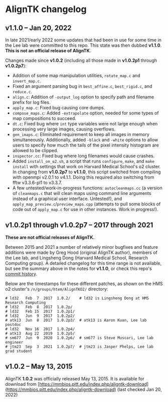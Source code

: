 # AlignTK changelog

## v1.1.0 – Jan 20, 2022
In late 2021/early 2022 some updates that had been in use for some time in the Lee lab were committed to this repo. This state was then dubbed **v1.1.0**. **This is not an official release of AlignTK**.

Changes made since **v1.0.2** (including all those made in **v1.0.2p1** through **v1.0.2p7**):

- Addition of some map manipulation utilities, `rotate_map.c` and `invert_map.c`.
- Fixed an argument parsing bug in `best_affine.c`, `best_rigid.c`, and `reduce.c`.
- `align.c`: Addition of `-output_log` option to specify path and filename prefix for log files.
- `apply_map.c`: Fixed bug causing core dumps.
- `compose_maps.c`: Added `-extrapolate` option, needed for some types of map compositions to succeed.
- `dt.c`: Fixed bug where `int` type variables were not large enough when processing very large images, causing overflows.
- `gen_imaps.c`: Eliminated requirement to keep all images in memory simultaneously. Additionally, added `-black` and `-white` options to allow users to specify how much the tails of the pixel intensity histogram are allowed to be clipped.
- `inspector.cc`: Fixed bug where long filenames would cause crashes.
- Added `install_on_o2.sh`, a script that runs `configure`, `make`, and `make install` with settings that work on Harvard Medical School's o2 cluster. In changing from **v1.0.2p7** to **v1.1.0**, this script switched from compiling with openmpi v2.0.1 to v4.1.1. Doing this required also switching from  fftw v3.3.6-pl1 to v3.3.7.
- A few untested/work-in-progress functions: `autocleanmaps.cc` (a version of `cleanmaps.c` that will clean maps using command line arguments instead of a graphical user interface. Untested!), and `apply_map_preview.c`/`preview_maps.cpp` (attempts to pull some blocks of code out of `apply_map.c` for use in other instances. Work in progress!).


## v1.0.2p1 through v1.0.2p7 – 2017 through 2021
**These are not official releases of AlignTK.**

Between 2015 and 2021 a number of relatively minor bugfixes and feature additions were made by Greg Hood (original AlignTK author), members of the Lee lab, and Lingsheng Dong (Harvard Medical School, Research Computing group). A detailed changelog for this time range is not available, but see the summary above in the notes for **v1.1.0**, or check this repo's [commit history](https://github.com/htem/aligntk/commits/main).

Below are the timestamps for these different patches, as shown on the HMS o2 cluster's `/n/groups/htem/AlignTKO2/` directory:
```
# ld32   Feb  7  2017  1.0.2/    # ld32 is Lingsheng Dong at HMS Research Computing
# ld32   Feb  8  2017  1.0.2p/
# ld32   Feb 15  2017  1.0.2p1/
# ld32   Jun  9  2017  1.0.2p2/
# atk13  Jun  8  2017  1.0.2p3/  # atk13 is Aaron Kuan, Lee lab postdoc
# ld32   Nov 16  2017  1.0.2p4/
# atk13  Aug 22  2019  1.0.2p5/
# sm677  Jun  9  2020  1.0.2p6/  # sm677 is Steve Muscari, Lee lab engineer
# jtm23  Sep  3  2021  1.0.2p7/  # jtm23 is Jasper Phelps, Lee lab grad student
```

## v1.0.2 – May 13, 2015
AlignTK **1.0.2** was officially released May 13, 2015. It is available for download from [https://mmbios.pitt.edu/index.php/aligntk-download](https://mmbios.pitt.edu/index.php/aligntk-download) (last checked Jan 20, 2022)
